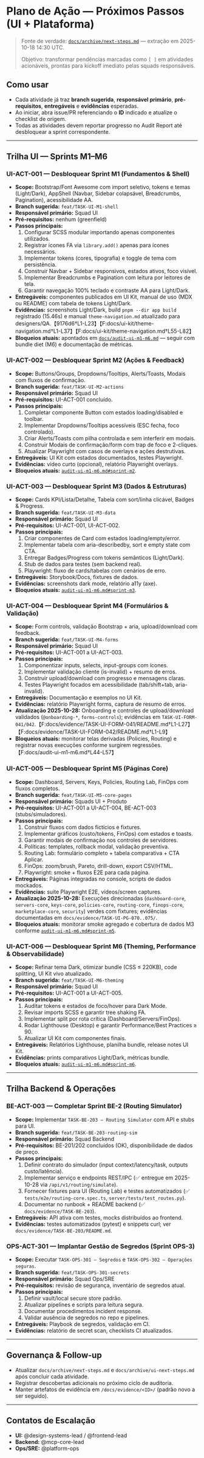 # Plano de Ação — Próximos Passos (UI + Plataforma)

> Fonte de verdade: [`docs/archive/next-steps.md`](archive/next-steps.md) — extração em 2025-10-18 14:30 UTC.
>
> Objetivo: transformar pendências marcadas como `[ ]` em atividades acionáveis, prontas para kickoff imediato pelas squads responsáveis.

## Como usar
- Cada atividade já traz **branch sugerida**, **responsável primário**, **pré-requisitos**, **entregáveis** e **evidências** esperadas.
- Ao iniciar, abra issue/PR referenciando o **ID** indicado e atualize o checklist de origem.
- Todas as atividades devem reportar progresso no Audit Report até desbloquear a sprint correspondente.

---

## Trilha UI — Sprints M1–M6

### UI-ACT-001 — Desbloquear Sprint M1 (Fundamentos & Shell)
- **Scope:** Bootstrap/Font Awesome com import seletivo, tokens e temas (Light/Dark), AppShell (Navbar, Sidebar colapsável, Breadcrumbs, Pagination), acessibilidade AA.
- **Branch sugerida:** `feat/TASK-UI-M1-shell`
- **Responsável primário:** Squad UI
- **Pré-requisitos:** nenhum (greenfield)
- **Passos principais:**
  1. Configurar SCSS modular importando apenas componentes utilizados.
  2. Registrar ícones FA via `library.add()` apenas para ícones necessários.
  3. Implementar tokens (cores, tipografia) e toggle de tema com persistência.
  4. Construir Navbar + Sidebar responsivos, estados ativos, foco visível.
  5. Implementar Breadcrumbs e Pagination com leitura por leitores de tela.
  6. Garantir navegação 100% teclado e contraste AA para Light/Dark.
- **Entregáveis:** componentes publicados em UI Kit, manual de uso (MDX ou README) com tabela de tokens Light/Dark.
- **Evidências:** screenshots Light/Dark, build `pnpm --dir app build` registrado (15.46s) e manual `theme-navigation.md` atualizado para designers/QA.【9176d6†L1-L23】【F:docs/ui-kit/theme-navigation.md†L1-L37】【F:docs/ui-kit/theme-navigation.md†L55-L82】
- **Bloqueios atuais:** apontados em [`docs/audit-ui-m1-m6.md`](audit-ui-m1-m6.md#sprint-m1) — seguir com bundle diet (M6) e documentação de métricas.

### UI-ACT-002 — Desbloquear Sprint M2 (Ações & Feedback)
- **Scope:** Buttons/Groups, Dropdowns/Tooltips, Alerts/Toasts, Modais com fluxos de confirmação.
- **Branch sugerida:** `feat/TASK-UI-M2-actions`
- **Responsável primário:** Squad UI
- **Pré-requisitos:** UI-ACT-001 concluído.
- **Passos principais:**
  1. Completar componente Button com estados loading/disabled e toolbar.
  2. Implementar Dropdowns/Tooltips acessíveis (ESC fecha, foco controlado).
  3. Criar Alerts/Toasts com pilha controlada e sem interferir em modais.
  4. Construir Modais de confirmação/form com trap de foco e 2-cliques.
  5. Atualizar Playwright com casos de overlays e ações destrutivas.
- **Entregáveis:** UI Kit com estados documentados, testes Playwright.
- **Evidências:** vídeo curto (opcional), relatório Playwright overlays.
- **Bloqueios atuais:** [`audit-ui-m1-m6.md#sprint-m2`](audit-ui-m1-m6.md#sprint-m2).

### UI-ACT-003 — Desbloquear Sprint M3 (Dados & Estruturas)
- **Scope:** Cards KPI/Lista/Detalhe, Tabela com sort/linha clicável, Badges & Progress.
- **Branch sugerida:** `feat/TASK-UI-M3-data`
- **Responsável primário:** Squad UI
- **Pré-requisitos:** UI-ACT-001, UI-ACT-002.
- **Passos principais:**
  1. Criar componentes de Card com estados loading/empty/error.
  2. Implementar tabela com aria-describedby, sort e empty state com CTA.
  3. Entregar Badges/Progress com tokens semânticos (Light/Dark).
  4. Stub de dados para testes (sem backend real).
  5. Playwright: fluxo de cards/tabelas com cenários de erro.
- **Entregáveis:** Storybook/Docs, fixtures de dados.
- **Evidências:** screenshots dark mode, relatório a11y (axe).
- **Bloqueios atuais:** [`audit-ui-m1-m6.md#sprint-m3`](audit-ui-m1-m6.md#sprint-m3).

### UI-ACT-004 — Desbloquear Sprint M4 (Formulários & Validação)
- **Scope:** Form controls, validação Bootstrap + aria, upload/download com feedback.
- **Branch sugerida:** `feat/TASK-UI-M4-forms`
- **Responsável primário:** Squad UI
- **Pré-requisitos:** UI-ACT-001 a UI-ACT-003.
- **Passos principais:**
  1. Componentizar inputs, selects, input-groups com ícones.
  2. Implementar validação cliente (is-invalid) + resumo de erros.
  3. Construir upload/download com progresso e mensagens claras.
  4. Testes Playwright focados em acessibilidade (tab/shift+tab, aria-invalid).
- **Entregáveis:** Documentação e exemplos no UI Kit.
- **Evidências:** relatório Playwright forms, captura de resumo de erros.
- **Atualização 2025-10-28:** Onboarding e controles de upload/download validados (`@onboarding-*`, `forms-controls`); evidências em `TASK-UI-FORM-041/042`.【F:docs/evidence/TASK-UI-FORM-041/README.md†L1-L27】【F:docs/evidence/TASK-UI-FORM-042/README.md†L1-L9】
- **Bloqueios atuais:** monitorar telas derivadas (Policies, Routing) e registrar novas execuções conforme surgirem regressões.【F:docs/audit-ui-m1-m6.md†L44-L57】

### UI-ACT-005 — Desbloquear Sprint M5 (Páginas Core)
- **Scope:** Dashboard, Servers, Keys, Policies, Routing Lab, FinOps com fluxos completos.
- **Branch sugerida:** `feat/TASK-UI-M5-core-pages`
- **Responsável primário:** Squads UI + Produto
- **Pré-requisitos:** UI-ACT-001 a UI-ACT-004, BE-ACT-003 (stubs/simuladores).
- **Passos principais:**
  1. Construir fluxos com dados fictícios e fixtures.
  2. Implementar gráficos (custo/tokens, FinOps) com estados e toasts.
  3. Garantir modais de confirmação nos controles de servidores.
  4. Políticas: templates, rollback modal, validação preventiva.
  5. Routing Lab: formulário completo + tabela comparativa + CTA Aplicar.
  6. FinOps: zoom/brush, Pareto, drill-down, export CSV/HTML.
  7. Playwright: smoke + fluxos E2E para cada página.
- **Entregáveis:** Páginas integradas no console, scripts de dados mockados.
- **Evidências:** suite Playwright E2E, vídeos/screen captures.
- **Atualização 2025-10-28:** Execuções direcionadas (`dashboard-core`, `servers-core`, `keys-core`, `policies-core`, `routing-core`, `finops-core`, `marketplace-core`, `security`) verdes com fixtures; evidências documentadas em `docs/evidence/TASK-UI-PG-070..075/`.
- **Bloqueios atuais:** monitorar smoke agregado e cobertura de dados M3 conforme [`audit-ui-m1-m6.md#sprint-m5`](audit-ui-m1-m6.md#sprint-m5).

### UI-ACT-006 — Desbloquear Sprint M6 (Theming, Performance & Observabilidade)
- **Scope:** Refinar tema Dark, otimizar bundle (CSS ≤ 220KB), code splitting, UI Kit vivo atualizado.
- **Branch sugerida:** `feat/TASK-UI-M6-theming`
- **Responsável primário:** Squad UI
- **Pré-requisitos:** UI-ACT-001 a UI-ACT-005.
- **Passos principais:**
  1. Auditar tokens e estados de foco/hover para Dark Mode.
  2. Revisar imports SCSS e garantir tree shaking FA.
  3. Implementar split por rota crítica (Dashboard/Servers/FinOps).
  4. Rodar Lighthouse (Desktop) e garantir Performance/Best Practices ≥ 90.
  5. Atualizar UI Kit com componentes finais.
- **Entregáveis:** Relatórios Lighthouse, planilha bundle, release notes UI Kit.
- **Evidências:** prints comparativos Light/Dark, métricas bundle.
- **Bloqueios atuais:** [`audit-ui-m1-m6.md#sprint-m6`](audit-ui-m1-m6.md#sprint-m6).

---

## Trilha Backend & Operações

### BE-ACT-003 — Completar Sprint BE-2 (Routing Simulator)
- **Scope:** Implementar `TASK-BE-203 — Routing Simulator` com API e stubs para UI.
- **Branch sugerida:** `feat/TASK-BE-203-routing-sim`
- **Responsável primário:** Squad Backend
- **Pré-requisitos:** BE-201/202 concluídos (OK), disponibilidade de dados de preço.
- **Passos principais:**
  1. Definir contrato do simulador (input context/latency/task, outputs custo/latência).
  2. Implementar serviço e endpoints REST/IPC (✅ entregue em 2025-10-28 via `/api/v1/routing/simulate`).
  3. Fornecer fixtures para UI (Routing Lab) e testes automatizados (✅ `tests/e2e/routing-core.spec.ts`, `server/tests/test_routes.py`).
  4. Documentar no runbook + README backend (✅ `docs/evidence/TASK-BE-203`).
- **Entregáveis:** API ativa com testes, mocks distribuídos ao frontend.
- **Evidências:** testes automatizados (pytest) e snippets curl; ver `docs/evidence/TASK-BE-203/README.md`.

### OPS-ACT-301 — Implantar Gestão de Segredos (Sprint OPS-3)
- **Scope:** Executar `TASK-OPS-301 — Segredos` e `TASK-OPS-302 — Operações seguras`.
- **Branch sugerida:** `feat/TASK-OPS-301-secrets`
- **Responsável primário:** Squad Ops/SRE
- **Pré-requisitos:** revisão de segurança, inventário de segredos atual.
- **Passos principais:**
  1. Definir vault/local secure store padrão.
  2. Atualizar pipelines e scripts para leitura segura.
  3. Documentar procedimentos incident response.
  4. Validar ausência de segredos no repo e pipelines.
- **Entregáveis:** Playbook de segredos, validação em CI.
- **Evidências:** relatório de secret scan, checklists CI atualizados.

---

## Governança & Follow-up
- Atualizar `docs/archive/next-steps.md` e `docs/archive/ui-next-steps.md` após concluir cada atividade.
- Registrar descobertas adicionais no próximo ciclo de auditoria.
- Manter artefatos de evidência em `/docs/evidence/<ID>/` (padrão novo a ser seguido).

---

## Contatos de Escalação
- **UI:** @design-systems-lead / @frontend-lead
- **Backend:** @mcp-core-lead
- **Ops/SRE:** @platform-ops
